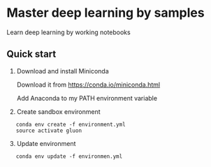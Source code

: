 # Master deep learning by samples

Learn deep learning by working notebooks

## Quick start

1. Download and install Miniconda

   Download it from https://conda.io/miniconda.html 
   
   Add Anaconda to my PATH environment variable

2. Create sandbox environment
```
   conda env create -f environment.yml
   source activate gluon
```

3. Update environment
```
   conda env update -f environmen.yml
```
